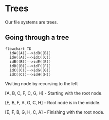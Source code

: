 # Trees

Our file systems are trees.

## Going through a tree

```mermaid
flowchart TD
  idA((A))-->idB((B))
  idA((A))-->idC((C))
  idB((B))-->idE((E))
  idB((B))-->idF((F))
  idC((C))-->idG((G))
  idC((C))-->idH((H))
```

Visiting node by recursing to the left

[A, B, C, F, C, G, H] - Starting with the root node.

[E, B, F, A, G, C, H] - Root node is in the middle.

[E, F, B, G, H, C, A] - Finishing with the root node.

